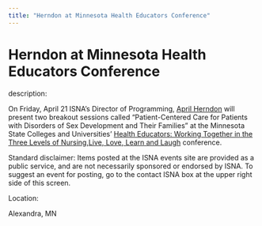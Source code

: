 ```yaml
---
title: "Herndon at Minnesota Health Educators Conference"
---
```


# Herndon at Minnesota Health Educators Conference

  
description:  
  


On Friday, April 21 ISNA&#8217;s Director of Programming, [April Herndon][1] will present two breakout sessions called &#8220;Patient-Centered Care for Patients with Disorders of Sex Development and Their Families&#8221; at the Minnesota State Colleges and Universities&#8217; [Health Educators: Working Together in the Three Levels of Nursing,Live, Love, Learn and Laugh][2] conference. 

  
  


Standard disclaimer: Items posted at the ISNA events site are provided as a public service, and are not necessarily sponsored or endorsed by ISNA. To suggest an event for posting, go to the contact ISNA box at the upper right side of this screen.

  


  


  
Location:  
  
Alexandra, MN

 [1]: http://www.isna.org/about/herndon
 [2]: http://www.ctl.mnscu.edu/facdev/user_eventlist.phpeventtype=discipline_workshop&eid=61